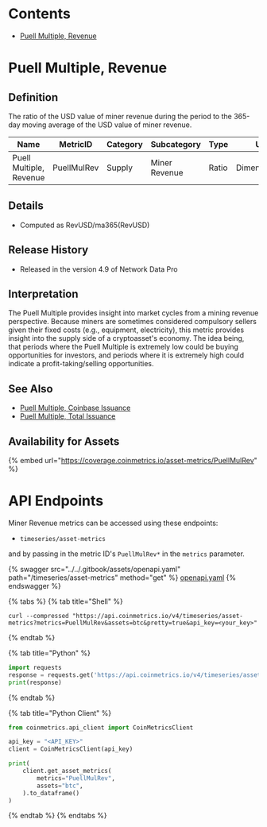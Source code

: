 # Contents

* [Puell Multiple, Revenue](miner-revenue.md#puellmulrev)

# Puell Multiple, Revenue<a href="#puellmulrev" id="puellmulrev"></a>

## Definition

The ratio of the USD value of miner revenue during the period to the 365-day moving average of the USD value of miner revenue.

| Name                    | MetricID    | Category | Subcategory   | Type  | Unit          | Interval |
| ----------------------- | ----------- | -------- | ------------- | ----- | ------------- | -------- |
| Puell Multiple, Revenue | PuellMulRev | Supply   | Miner Revenue | Ratio | Dimensionless | 365 days |

## Details

* Computed as RevUSD/ma365(RevUSD)

## Release History

* Released in the version 4.9 of Network Data Pro

## Interpretation

The Puell Multiple provides insight into market cycles from a mining revenue perspective. Because miners are sometimes considered compulsory sellers given their fixed costs (e.g., equipment, electricity), this metric provides insight into the supply side of a cryptoasset's economy.   The idea being, that periods where the Puell Multiple is extremely low could be buying opportunities for investors, and periods where it is extremely high could indicate a profit-taking/selling opportunities.&#x20;

## See Also

* [Puell Multiple, Coinbase Issuance](puellmulcont.md)
* [Puell Multiple, Total Issuance](puellmultot.md)

## Availability for Assets

{% embed url="https://coverage.coinmetrics.io/asset-metrics/PuellMulRev" %}

# API Endpoints

Miner Revenue metrics can be accessed using these endpoints:

* `timeseries/asset-metrics`

and by passing in the metric ID's `PuellMulRev*` in the `metrics` parameter.

{% swagger src="../../.gitbook/assets/openapi.yaml" path="/timeseries/asset-metrics" method="get" %}
[openapi.yaml](../../.gitbook/assets/openapi.yaml)
{% endswagger %}

{% tabs %}
{% tab title="Shell" %}
```shell
curl --compressed "https://api.coinmetrics.io/v4/timeseries/asset-metrics?metrics=PuellMulRev&assets=btc&pretty=true&api_key=<your_key>"
```
{% endtab %}

{% tab title="Python" %}
```python
import requests
response = requests.get('https://api.coinmetrics.io/v4/timeseries/asset-metrics?metrics=PuellMulRev&assets=btc&pretty=true&api_key=<your_key>').json()
print(response)
```
{% endtab %}

{% tab title="Python Client" %}
```python
from coinmetrics.api_client import CoinMetricsClient

api_key = "<API_KEY>"
client = CoinMetricsClient(api_key)

print(
    client.get_asset_metrics(
        metrics="PuellMulRev", 
        assets="btc",
    ).to_dataframe()
)
```
{% endtab %}
{% endtabs %}
